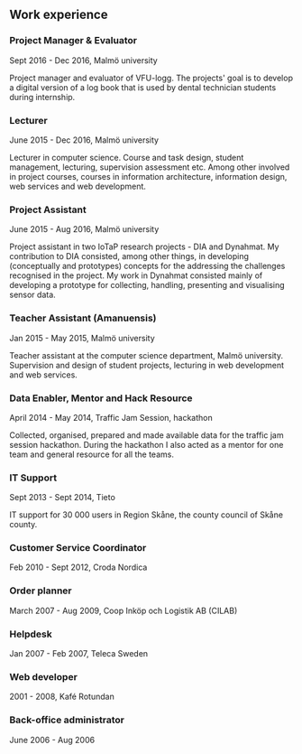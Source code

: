 ## Work experience

### Project Manager & Evaluator
Sept 2016 - Dec 2016, Malmö university

Project manager and evaluator of VFU-logg. The projects' goal is to develop a digital version of a log book that is used by dental technician students during internship.

### Lecturer
June 2015 - Dec 2016, Malmö university

Lecturer in computer science. Course and task design, student management, lecturing, supervision assessment etc. Among other involved in project courses, courses in information architecture, information design, web services and web development.

### Project Assistant
June 2015 - Aug 2016, Malmö university

Project assistant in two IoTaP research projects - DIA and Dynahmat. My contribution to DIA consisted, among other things, in developing (conceptually and prototypes) concepts for the addressing the challenges recognised in the project. My work in Dynahmat consisted mainly of developing a prototype for collecting, handling, presenting and visualising sensor data.

### Teacher Assistant (Amanuensis)
Jan 2015 - May 2015, Malmö university

Teacher assistant at the computer science department, Malmö university. Supervision and design of student projects, lecturing in web development and web services.

### Data Enabler, Mentor and Hack Resource
April 2014 - May 2014, Traffic Jam Session, hackathon

Collected, organised, prepared and made available data for the traffic jam session hackathon. During the hackathon I also acted as a mentor for one team and general resource for all the teams.

### IT Support
Sept 2013 - Sept 2014, Tieto

IT support for 30 000 users in Region Skåne, the county council of Skåne county.

### Customer Service Coordinator
Feb 2010 - Sept 2012, Croda Nordica

### Order planner
March 2007 - Aug 2009, Coop Inköp och Logistik AB (CILAB)

### Helpdesk
Jan 2007 - Feb 2007, Teleca Sweden

### Web developer
2001 - 2008, Kafé Rotundan

### Back-office administrator
June 2006 - Aug 2006
